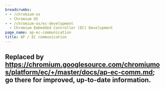 ```yaml
---
breadcrumbs:
- - /chromium-os
  - Chromium OS
- - /chromium-os/ec-development
  - Chromium Embedded Controller (EC) Development
page_name: ap-ec-communication
title: AP / EC communication
---
```


## Replaced by <https://chromium.googlesource.com/chromiumos/platform/ec/+/master/docs/ap-ec-comm.md>; go there for improved, up-to-date information.